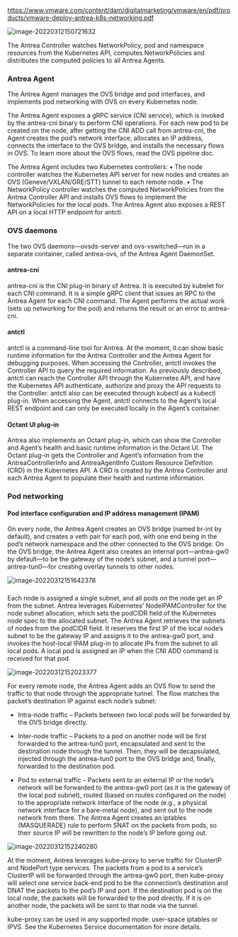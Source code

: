 https://www.vmware.com/content/dam/digitalmarketing/vmware/en/pdf/products/vmware-deploy-antrea-k8s-networking.pdf



![image-20220312150721632](/Users/user/playground/share/nrookie.github.io/collections/k8s-related/network/image-20220312150721632.png)



The Antrea Controller watches NetworkPolicy, pod and namespace resources from the Kubernetes API, computes NetworkPolicies and distributes the computed policies to all Antrea Agents.



### Antrea Agent



The Antrea Agent manages the OVS bridge and pod interfaces, and implements pod networking with OVS on every Kubernetes node.



The Antrea Agent exposes a gRPC service (CNI service), which is invoked by the antrea-cni binary to perform CNI operations. For each new pod to be created on the node, after getting the CNI ADD call from antrea-cni, the Agent creates the pod’s network interface, allocates an IP address, connects the interface to the OVS bridge, and installs the necessary flows in OVS. To learn more about the OVS flows, read the OVS pipeline doc.



The Antrea Agent includes two Kubernetes controllers: • The node controller watches the Kubernetes API server for new nodes and creates an OVS (Geneve/VXLAN/GRE/STT) tunnel to each remote node. • The NetworkPolicy controller watches the computed NetworkPolicies from the Antrea Controller API and installs OVS flows to implement the NetworkPolicies for the local pods. The Antrea Agent also exposes a REST API on a local HTTP endpoint for antctl.



### OVS daemons 

The two OVS daemons—ovsds-server and ovs-vswitched—run in a separate container, called antrea-ovs, of the Antrea Agent DaemonSet.

#### antrea-cni 

antrea-cni is the CNI plug-in binary of Antrea. It is executed by kubelet for each CNI command. It is a simple gRPC client that issues an RPC to the Antrea Agent for each CNI command. The Agent performs the actual work (sets up networking for the pod) and returns the result or an error to antrea-cni.



#### antctl

antctl is a command-line tool for Antrea. At the moment, it can show basic runtime information for the Antrea Controller and the Antrea Agent for debugging purposes. When accessing the Controller, antctl invokes the Controller API to query the required information. As previously described, antctl can reach the Controller API through the Kubernetes API, and have the Kubernetes API authenticate, authorize and proxy the API requests to the Controller. antctl also can be executed through kubectl as a kubectl plug-in. When accessing the Agent, antctl connects to the Agent’s local REST endpoint and can only be executed locally in the Agent’s container.



#### Octant UI plug-in

Antrea also implements an Octant plug-in, which can show the Controller and Agent’s health and basic runtime information in the Octant UI. The Octant plug-in gets the Controller and Agent’s information from the AntreaControllerInfo and AntreaAgentInfo Custom Resource Definition (CRD) in the Kubernetes API. A CRD is created by the Antrea Controller and each Antrea Agent to populate their health and runtime information.





### Pod networking

#### Pod interface configuration and IP address management (IPAM)

On every node, the Antrea Agent creates an OVS bridge (named br-int by default), and creates a veth pair for each pod, with one end being in the pod’s network namespace and the other connected to the OVS bridge. On the OVS bridge, the Antrea Agent also creates an internal port—antrea-gw0 by default—to be the gateway of the node’s subnet, and a tunnel port—antrea-tun0—for creating overlay tunnels to other nodes.





![image-20220312151642378](/Users/user/playground/share/nrookie.github.io/collections/k8s-related/network/image-20220312151642378.png)

### 

Each node is assigned a single subnet, and all pods on the node get an IP from the subnet. Antrea leverages Kubernetes’ NodeIPAMController for the node subnet allocation, which sets the podCIDR field of the Kubernetes node spec to the allocated subnet. The Antrea Agent retrieves the subnets of nodes from the podCIDR field. It reserves the first IP of the local node’s subnet to be the gateway IP and assigns it to the antrea-gw0 port, and invokes the host-local IPAM plug-in to allocate IPs from the subnet to all local pods. A local pod is assigned an IP when the CNI ADD command is received for that pod.

![image-20220312152023377](/Users/user/playground/share/nrookie.github.io/collections/k8s-related/network/image-20220312152023377.png)





For every remote node, the Antrea Agent adds an OVS flow to send the traffic to that node through the appropriate tunnel. The flow matches the packet’s destination IP against each node’s subnet:



-  Intra-node traffic – Packets between two local pods will be forwarded by the OVS bridge directly. 

- Inter-node traffic – Packets to a pod on another node will be first forwarded to the antrea-tun0 port, encapsulated and sent to the destination node through the tunnel. Then, they will be decapsulated, injected through the antrea-tun0 port to the OVS bridge and, finally, forwarded to the destination pod.

- Pod to external traffic – Packets sent to an external IP or the node’s network will be forwarded to the antrea-gw0 port (as it is the gateway of the local pod subnet), routed (based on routes configured on the node) to the appropriate network interface of the node (e.g., a physical network interface for a bare-metal node), and sent out to the node network from there. The Antrea Agent creates an iptables (MASQUERADE) rule to perform SNAT on the packets from pods, so their source IP will be rewritten to the node’s IP before going out.





![image-20220312152240280](/Users/user/playground/share/nrookie.github.io/collections/k8s-related/network/image-20220312152240280.png)



At the moment, Antrea leverages kube-proxy to serve traffic for ClusterIP and NodePort type services. The packets from a pod to a service’s ClusterIP will be forwarded through the antrea-gw0 port, then kube-proxy will select one service back-end pod to be the connection’s destination and DNAT the packets to the pod’s IP and port. If the destination pod is on the local node, the packets will be forwarded to the pod directly. If it is on another node, the packets will be sent to that node via the tunnel. 



kube-proxy can be used in any supported mode: user-space iptables or IPVS. See the Kubernetes Service documentation for more details.





